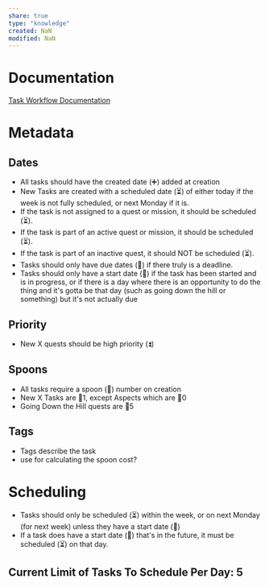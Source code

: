 ```yaml
---
share: true
type: "knowledge"
created: NaN 
modified: NaN
---
```

# Documentation
[Task Workflow Documentation](./Task%20Workflow%20Documentation.md)
# Metadata
## Dates
- All tasks should have the created date (➕) added at creation
- New Tasks are created with a scheduled date (⏳) of either today if the week is not fully scheduled, or next Monday if it is.
- If the task is not assigned to a quest or mission, it should be scheduled (⏳).
- If the task is part of an active quest or mission, it should be scheduled (⏳).
- If the task is part of an inactive quest, it should NOT be scheduled (⏳).
- Tasks should only have due dates (📆) if there truly is a deadline. 
- Tasks should only have a start date (🛫) if the task has been started and is in progress, or if there is a day where there is an opportunity to do the thing and it's gotta be that day (such as going down the hill or something) but it's not actually due

## Priority
- New X quests should be high priority (⏫)
## Spoons
- All tasks require a spoon (🥄) number on creation
- New X Tasks are 🥄1, except Aspects which are 🥄0
- Going Down the Hill quests are 🥄5
## Tags
- Tags describe the task
- use for calculating the spoon cost?
# Scheduling
- Tasks should only be scheduled (⏳) within the week, or on next Monday (for next week) unless they have a start date (🛫)
- If a task does have a start date (🛫) that's in the future, it must be scheduled (⏳) on that day.
## Current Limit of Tasks To Schedule Per Day: 5
